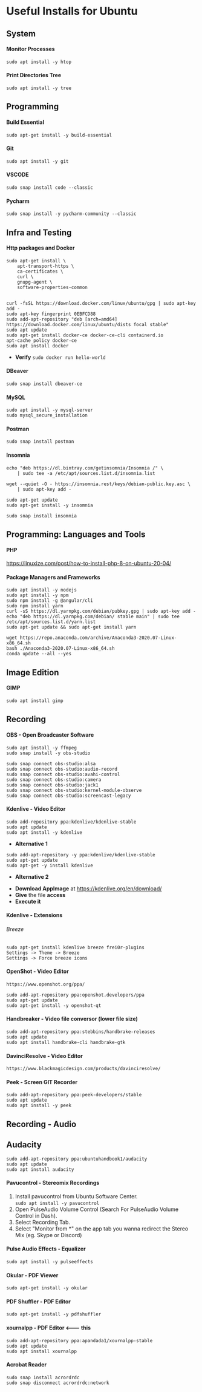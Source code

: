 # Useful Installs for Ubuntu

## System

#### Monitor Processes

`sudo apt install -y htop`

#### Print Directories Tree

`sudo apt install -y tree `

## Programming

#### Build Essential

```
sudo apt-get install -y build-essential
```

#### Git

```
sudo apt install -y git
```

#### VSCODE

```
sudo snap install code --classic
```

#### Pycharm

```
sudo snap install -y pycharm-community --classic
```

## Infra and Testing

#### Http packages and Docker

```
sudo apt-get install \
    apt-transport-https \
    ca-certificates \
    curl \
    gnupg-agent \
    software-properties-common


curl -fsSL https://download.docker.com/linux/ubuntu/gpg | sudo apt-key add -
sudo apt-key fingerprint 0EBFCD88
sudo add-apt-repository "deb [arch=amd64] https://download.docker.com/linux/ubuntu/dists focal stable"
sudo apt update
sudo apt-get install docker-ce docker-ce-cli containerd.io
apt-cache policy docker-ce
sudo apt install docker
```

- **Verify**
  `sudo docker run hello-world`

#### DBeaver

```
sudo snap install dbeaver-ce
```

#### MySQL

```
sudo apt install -y mysql-server
sudo mysql_secure_installation
```

#### Postman

```
sudo snap install postman
```

#### Insomnia

```
echo "deb https://dl.bintray.com/getinsomnia/Insomnia /" \
    | sudo tee -a /etc/apt/sources.list.d/insomnia.list

wget --quiet -O - https://insomnia.rest/keys/debian-public.key.asc \
    | sudo apt-key add -

sudo apt-get update
sudo apt-get install -y insomnia

sudo snap install insomnia
```

## Programming: Languages and Tools

#### PHP

https://linuxize.com/post/how-to-install-php-8-on-ubuntu-20-04/

#### Package Managers and Frameworks

```
sudo apt install -y nodejs
sudo apt install -y npm
sudo npm install -g @angular/cli
sudo npm install yarn
curl -sS https://dl.yarnpkg.com/debian/pubkey.gpg | sudo apt-key add -
echo "deb https://dl.yarnpkg.com/debian/ stable main" | sudo tee /etc/apt/sources.list.d/yarn.list
sudo apt-get update && sudo apt-get install yarn

wget https://repo.anaconda.com/archive/Anaconda3-2020.07-Linux-x86_64.sh
bash ./Anaconda3-2020.07-Linux-x86_64.sh
conda update --all --yes
```

## Image Edition

#### GIMP

```
sudo apt install gimp
```

## Recording

#### OBS - Open Broadcaster Software

```
sudo apt install -y ffmpeg
sudo snap install -y obs-studio

sudo snap connect obs-studio:alsa
sudo snap connect obs-studio:audio-record
sudo snap connect obs-studio:avahi-control
sudo snap connect obs-studio:camera
sudo snap connect obs-studio:jack1
sudo snap connect obs-studio:kernel-module-observe
sudo snap connect obs-studio:screencast-legacy

```

#### Kdenlive - Video Editor

```
sudo add-repository ppa:kdenlive/kdenlive-stable
sudo apt update
sudo apt install -y kdenlive
```

- **Alternative 1**

```
sudo add-apt-repository -y ppa:kdenlive/kdenlive-stable
sudo apt-get update
sudo apt-get -y install kdenlive
```

- **Alternative 2**

* **Download AppImage** at https://kdenlive.org/en/download/
* **Give** the file **access**
* **Execute it**

#### Kdenlive - Extensions

###### Breeze

```
sudo apt-get install kdenlive breeze frei0r-plugins
Settings -> Theme -> Breeze
Settings -> Force breeze icons
```

#### OpenShot - Video Editor

```
https://www.openshot.org/ppa/

sudo add-apt-repository ppa:openshot.developers/ppa
sudo apt-get update
sudo apt-get install -y openshot-qt
```

#### Handbreaker - Video file conversor (lower file size)

```
sudo add-apt-repository ppa:stebbins/handbrake-releases
sudo apt update
sudo apt install handbrake-cli handbrake-gtk

```

#### DavinciResolve - Video Editor

```
https://www.blackmagicdesign.com/products/davinciresolve/
```

#### Peek - Screen GIT Recorder

```
sudo add-apt-repository ppa:peek-developers/stable
sudo apt update
sudo apt install -y peek
```

## Recording - Audio

## Audacity

```
sudo add-apt-repository ppa:ubuntuhandbook1/audacity
sudo apt update
sudo apt install audacity

```

#### Pavucontrol - Stereomix Recordings

1. Install pavucontrol from Ubuntu Software Center.  
   `sudo apt install -y pavucontrol`
2. Open PulseAudio Volume Control (Search For PulseAudio Volume Control in Dash).
3. Select Recording Tab.
4. Select "Monitor from \*" on the app tab you wanna redirect the Stereo Mix (eg. Skype or Discord)

#### Pulse Audio Effects - Equalizer

```
sudo apt install -y pulseeffects
```

#### Okular - PDF Viewer

```
sudo apt-get install -y okular
```

#### PDF Shuffler - PDF Editor

```
sudo apt-get install -y pdfshuffler
```

#### xournalpp - PDF Editor <--- this

```
sudo add-apt-repository ppa:apandada1/xournalpp-stable
sudo apt update
sudo apt install xournalpp
```

#### Acrobat Reader

```
sudo snap install acrordrdc
sudo snap disconnect acrordrdc:network
```
